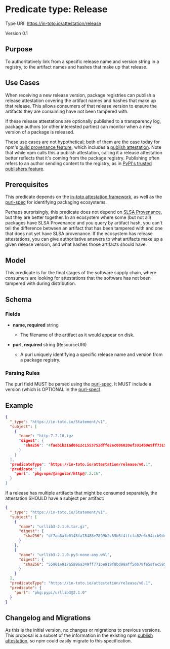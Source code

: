 # Predicate type: Release

Type URI: https://in-toto.io/attestation/release

Version 0.1

## Purpose

To authoritatively link from a specific release name and version string in a registry, to the artifact names and hashes that make up that release.

## Use Cases

When receiving a new release version, package registries can publish a release attestation covering the artifact names and hashes that make up that release. This allows consumers of that release version to ensure the artifacts they are consuming have not been tampered with.

If these release attestations are optionally published to a transparency log, package authors (or other interested parties) can monitor when a new version of a package is released.

These use cases are not hypothetical; both of them are the case today for npm's [build provenance feature], which includes a [publish attestation]. Note that while npm calls this a publish attestation, calling it a release attestation better reflects that it's coming from the package registry. Publishing often refers to an author sending content to the registry, as in [PyPI's trusted publishers feature].

## Prerequisites

This predicate depends on the [in-toto attestation framework], as well as the [purl-spec] for identifying packaging ecosystems.

Perhaps surprisingly, this predicate does not depend on [SLSA Provenance], but they are better together. In an ecosystem where some (but not all) packages have SLSA Provenance and you query by artifact hash, you can't tell the difference between an artifact that has been tampered with and one that does not yet have SLSA provenance. If the ecosystem has release attestations, you can give authoritative answers to what artifacts make up a given release version, and what hashes those artifacts should have.

## Model

This predicate is for the final stages of the software supply chain, where consumers are looking for attestations that the software has not been tampered with during distribution.

## Schema

### Fields

- **name, required** string
  - The filename of the artifact as it would appear on disk.

- **purl, required** string (ResourceURI)
  - A purl uniquely identifying a specific release name and version from a package registry.

### Parsing Rules

The purl field MUST be parsed using the [purl-spec]. It MUST include a version (which is OPTIONAL in the [purl-spec]).

## Example

```json
{
  "_type": "https://in-toto.io/Statement/v1",
  "subject": [
    {
      "name": "http-7.2.16.tgz
      "digest": {
        "sha256": "4faeb1b21ad0612c1553752dffe2ec006020ef3914b0e9ff7315ca77121b79a5"
      }
    }
  ],
  "predicateType": "https://in-toto.io/attestation/release/v0.1",
  "predicate": {
    "purl": "pkg:npm/@angular/http@7.2.16",
  }
}
```

If a release has multiple artifacts that might be consumed separately, the attestation SHOULD have a subject per artifact:

```json
{
  "_type": "https://in-toto.io/Statement/v1",
  "subject": [
    {
      "name": "urllib3-2.1.0.tar.gz",
      "digest": {
        "sha256": "df7aa8afb0148fa78488e7899b2c59b5f4ffcfa82e6c54ccb9dd37c1d7b52d54"
      }
    },
    {
      "name": "urllib3-2.1.0-py3-none-any.whl",
      "digest": {
        "sha256": "55901e917a5896a349ff771be919f8bd99aff50b79fe58fec595eb37bbc56bb3",
      }
    }
  ],
  "predicateType": "https://in-toto.io/attestation/release/v0.1",
  "predicate": {
    "purl": "pkg:pypi/urllib3@2.1.0"
  }
}
```

## Changelog and Migrations

As this is the initial version, no changes or migrations to previous versions. This proposal is a subset of the information in the existing npm [publish attestation], so npm could easily migrate to this specification.

[build provenance feature]: https://github.blog/2023-04-19-introducing-npm-package-provenance/
[publish attestation]: https://github.com/npm/attestation/tree/main/specs/publish/v0.1
[PyPI's trusted publishers feature]: https://github.com/npm/attestation/tree/main/specs/publish/v0.1
[in-toto attestation framework]: ../README.md
[purl-spec]: https://github.com/package-url/purl-spec
[SLSA Provenance]: https://slsa.dev/provenance
